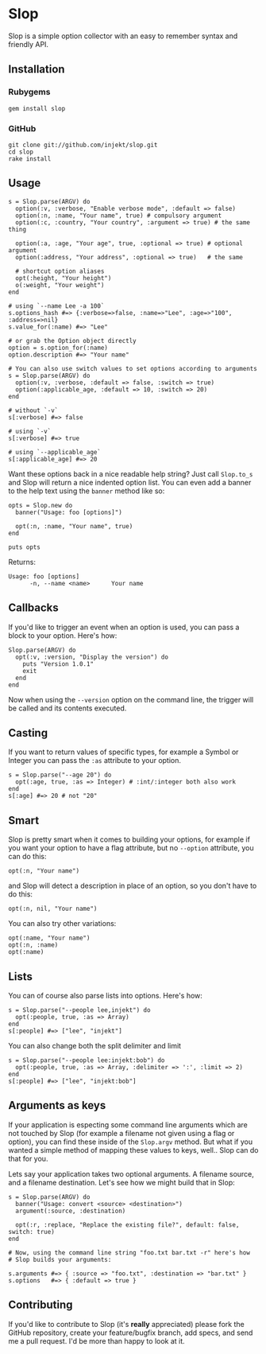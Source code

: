 Slop
====

Slop is a simple option collector with an easy to remember syntax and friendly API.

Installation
------------

### Rubygems

    gem install slop

### GitHub

    git clone git://github.com/injekt/slop.git
    cd slop
    rake install

Usage
-----

    s = Slop.parse(ARGV) do
      option(:v, :verbose, "Enable verbose mode", :default => false)
      option(:n, :name, "Your name", true) # compulsory argument
      option(:c, :country, "Your country", :argument => true) # the same thing

      option(:a, :age, "Your age", true, :optional => true) # optional argument
      option(:address, "Your address", :optional => true)   # the same

      # shortcut option aliases
      opt(:height, "Your height")
      o(:weight, "Your weight")
    end

    # using `--name Lee -a 100`
    s.options_hash #=> {:verbose=>false, :name=>"Lee", :age=>"100", :address=>nil}
    s.value_for(:name) #=> "Lee"

    # or grab the Option object directly
    option = s.option_for(:name)
    option.description #=> "Your name"

    # You can also use switch values to set options according to arguments
    s = Slop.parse(ARGV) do
      option(:v, :verbose, :default => false, :switch => true)
      option(:applicable_age, :default => 10, :switch => 20)
    end

    # without `-v`
    s[:verbose] #=> false

    # using `-v`
    s[:verbose] #=> true

    # using `--applicable_age`
    s[:applicable_age] #=> 20

Want these options back in a nice readable help string? Just call `Slop.to_s`
and Slop will return a nice indented option list. You can even add a banner to
the help text using the `banner` method like so:

    opts = Slop.new do
      banner("Usage: foo [options]")

      opt(:n, :name, "Your name", true)
    end

    puts opts

Returns:

    Usage: foo [options]
	      -n, --name <name>	     Your name

Callbacks
---------

If you'd like to trigger an event when an option is used, you can pass a
block to your option. Here's how:

    Slop.parse(ARGV) do
      opt(:v, :version, "Display the version") do
        puts "Version 1.0.1"
        exit
      end
    end

Now when using the `--version` option on the command line, the trigger will
be called and its contents executed.

Casting
-------

If you want to return values of specific types, for example a Symbol or Integer
you can pass the `:as` attribute to your option.

    s = Slop.parse("--age 20") do
      opt(:age, true, :as => Integer) # :int/:integer both also work
    end
    s[:age] #=> 20 # not "20"

Smart
-----

Slop is pretty smart when it comes to building your options, for example if you
want your option to have a flag attribute, but no `--option` attribute, you
can do this:

    opt(:n, "Your name")

and Slop will detect a description in place of an option, so you don't have to
do this:

    opt(:n, nil, "Your name")

You can also try other variations:

    opt(:name, "Your name")
    opt(:n, :name)
    opt(:name)

Lists
-----

You can of course also parse lists into options. Here's how:

    s = Slop.parse("--people lee,injekt") do
      opt(:people, true, :as => Array)
    end
    s[:people] #=> ["lee", "injekt"]

You can also change both the split delimiter and limit

    s = Slop.parse("--people lee:injekt:bob") do
      opt(:people, true, :as => Array, :delimiter => ':', :limit => 2)
    end
    s[:people] #=> ["lee", "injekt:bob"]

Arguments as keys
-----------------

If your application is especting some command line arguments which are not
touched by Slop (for example a filename not given using a flag or option), you
can find these inside of the `Slop.argv` method. But what if you wanted a simple
method of mapping these values to keys, well.. Slop can do that for you.

Lets say your application takes two optional arguments. A filename source, and
a filename destination. Let's see how we might build that in Slop:

    s = Slop.parse(ARGV) do
      banner("Usage: convert <source> <destination>")
      argument(:source, :destination)

      opt(:r, :replace, "Replace the existing file?", default: false, switch: true)
    end

    # Now, using the command line string "foo.txt bar.txt -r" here's how
    # Slop builds your arguments:

    s.arguments #=> { :source => "foo.txt", :destination => "bar.txt" }
    s.options   #=> { :default => true }

Contributing
------------

If you'd like to contribute to Slop (it's **really** appreciated) please fork
the GitHub repository, create your feature/bugfix branch, add specs, and send
me a pull request. I'd be more than happy to look at it.
